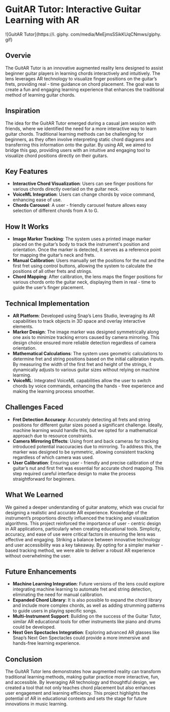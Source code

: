 # GuitAR Tutor: Interactive Guitar Learning with AR

![GuitAR Tutor](https://i. giphy. com/media/MeEjmsSSikKUqCNmws/giphy. gif)

## Overvie
The GuitAR Tutor is an innovative augmented reality lens designed to assist beginner guitar players in learning chords interactively and intuitively. The lens leverages AR technology to visualize finger positions on the guitar’s frets, providing real - time guidance on chord placement. The goal was to create a fun and engaging learning experience that enhances the traditional method of learning guitar chords. 

## Inspiration
The idea for the GuitAR Tutor emerged during a casual jam session with friends, where we identified the need for a more interactive way to learn guitar chords. Traditional learning methods can be challenging for beginners, as they often involve interpreting static chord diagrams and transferring this information onto the guitar. By using AR, we aimed to bridge this gap, providing users with an intuitive and engaging tool to visualize chord positions directly on their guitars. 

## Key Features
- **Interactive Chord Visualization**: Users can see finger positions for various chords directly overlaid on the guitar neck. 
- **VoiceML Integration**: Users can change chords by voice command, enhancing ease of use. 
- **Chords Carousel**: A user - friendly carousel feature allows easy selection of different chords from A to G. 

## How It Works
- **Image Marker Tracking**: The system uses a printed image marker placed on the guitar’s body to track the instrument's position and orientation. Once the marker is detected, it serves as a reference point for mapping the guitar’s neck and frets. 
- **Manual Calibration**: Users manually set the positions for the nut and the first fret using control buttons, allowing the system to calculate the positions of all other frets and strings. 
- **Chord Mapping**: After calibration, the lens maps the finger positions for various chords onto the guitar neck, displaying them in real - time to guide the user’s finger placement. 

## Technical Implementation
- **AR Platform**: Developed using Snap’s Lens Studio, leveraging its AR capabilities to track objects in 3D space and overlay interactive elements. 
- **Marker Design**: The image marker was designed symmetrically along one axis to minimize tracking errors caused by camera mirroring. This design choice ensured more reliable detection regardless of camera orientation. 
- **Mathematical Calculations**: The system uses geometric calculations to determine fret and string positions based on the initial calibration inputs. By measuring the width of the first fret and height of the strings, it dynamically adjusts to various guitar sizes without relying on machine learning. 
- **VoiceML**: Integrated VoiceML capabilities allow the user to switch chords by voice commands, enhancing the hands - free experience and making the learning process smoother. 

## Challenges Faced
- **Fret Detection Accuracy**: Accurately detecting all frets and string positions for different guitar sizes posed a significant challenge. Ideally, machine learning would handle this, but we opted for a mathematical approach due to resource constraints. 
- **Camera Mirroring Effects**: Using front and back cameras for tracking introduced potential inaccuracies due to mirroring. To address this, the marker was designed to be symmetric, allowing consistent tracking regardless of which camera was used. 
- **User Calibration**: Ensuring user - friendly and precise calibration of the guitar’s nut and first fret was essential for accurate chord mapping. This step required careful interface design to make the process straightforward for beginners. 

## What We Learned
We gained a deeper understanding of guitar anatomy, which was crucial for designing a realistic and accurate AR experience. Knowledge of the instrument’s proportions directly influenced the tracking and visualization algorithms. This project reinforced the importance of user - centric design in AR applications, particularly when creating educational tools. Simplicity, accuracy, and ease of use were critical factors in ensuring the lens was effective and engaging. Striking a balance between innovative technology and user accessibility was a key takeaway. By opting for a simpler marker - based tracking method, we were able to deliver a robust AR experience without overwhelming the user. 

## Future Enhancements
- **Machine Learning Integration**: Future versions of the lens could explore integrating machine learning to automate fret and string detection, eliminating the need for manual calibration. 
- **Expanded Chord Library**: It is also possible to expand the chord library and include more complex chords, as well as adding strumming patterns to guide users in playing specific songs. 
- **Multi-Instrument Support**: Building on the success of the Guitar Tutor, similar AR educational tools for other instruments like piano and drums could be developed. 
- **Next Gen Spectacles Integration**: Exploring advanced AR glasses like Snap’s Next Gen Spectacles could provide a more immersive and hands-free learning experience.

## Conclusion
The GuitAR Tutor lens demonstrates how augmented reality can transform traditional learning methods, making guitar practice more interactive, fun, and accessible. By leveraging AR technology and thoughtful design, we created a tool that not only teaches chord placement but also enhances user engagement and learning efficiency. This project highlights the potential of AR in educational contexts and sets the stage for future innovations in music learning. 